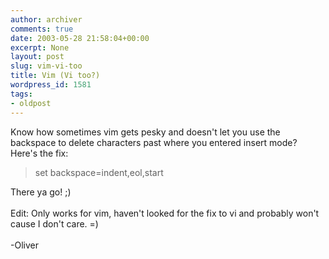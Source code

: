 ```yaml
---
author: archiver
comments: true
date: 2003-05-28 21:58:04+00:00
excerpt: None
layout: post
slug: vim-vi-too
title: Vim (Vi too?)
wordpress_id: 1581
tags:
- oldpost
---
```


Know how sometimes vim gets pesky and doesn't let you use the backspace to delete characters past where you entered insert mode? Here's the fix:<blockquote>set backspace=indent,eol,start</blockquote>There ya go! ;)<br /><br />Edit: Only works for vim, haven't looked for the fix to vi and probably won't cause I don't care. =)<br /><br />-Oliver